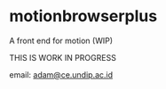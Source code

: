 # motionbrowserplus
A front end for motion (WIP)

THIS IS WORK IN PROGRESS

email: adam@ce.undip.ac.id

